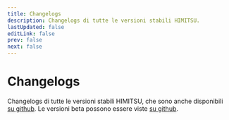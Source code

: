 ```yaml
---
title: Changelogs
description: Changelogs di tutte le versioni stabili HIMITSU.
lastUpdated: false
editLink: false
prev: false
next: false
---
```


# Changelogs

Changelogs di tutte le versioni stabili HIMITSU, che sono anche disponibili [su github](https://github.com/RepoDevil/Himitsu/releases). Le versioni beta possono essere viste [su github](https://github.com/RepoDevil/TsubakiBuilder/releases).

<ChangelogsList />
